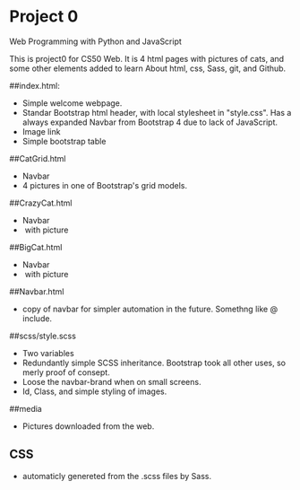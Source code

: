 # Project 0

Web Programming with Python and JavaScript

This is project0 for CS50 Web. It is 4 html pages with pictures of cats, and some other elements added to learn About html, css, Sass, git, and Github.

##index.html:   
- Simple welcome webpage.
- Standar Bootstrap html header, with local stylesheet in "style.css". Has a always expanded Navbar from Bootstrap 4 due to lack of JavaScript.
- Image link
- Simple bootstrap table

##CatGrid.html
- Navbar
- 4 pictures in one of Bootstrap's grid models.

##CrazyCat.html
- Navbar
- <img> with picture

##BigCat.html
- Navbar
- <img> with picture

##Navbar.html
- copy of navbar for simpler automation in the future. Somethng like @ include.

##scss/style.scss
- Two variables
- Redundantly simple SCSS inheritance. Bootstrap took all other uses, so merly proof of consept.
- Loose the navbar-brand when on small screens.
- Id, Class, and simple styling of images.

##media
- Pictures downloaded from the web.

## CSS
- automaticly genereted from the .scss files by Sass.  

